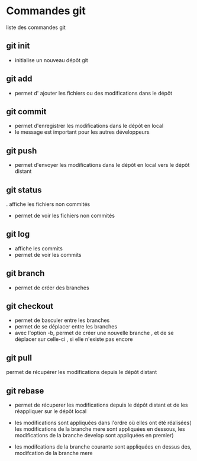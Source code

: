 # Commandes git

liste des commandes git

## git init

- initialise un nouveau dépôt git

## git add

- permet d' ajouter les fichiers  ou des modifications dans le dépôt

## git commit
- permet d'enregistrer les modifications dans le dépôt en local
- le message est important pour les autres développeurs

## git push
- permet d'envoyer les modifications dans le dépôt en local vers le dépôt distant

## git status
. affiche les fichiers non commités
- permet de voir les fichiers non commités

## git log
- affiche les commits
- permet de voir les commits

## git branch
- permet de créer des branches

## git checkout
- permet de basculer entre les branches
- permet de se déplacer entre les branches
- avec l'option -b, permet de créer une nouvelle branche , et de se déplacer sur celle-ci , si elle n'existe pas encore

## git pull
permet de récupérer les modifications depuis le dépôt distant

## git rebase
- permet de récuperer les modifications depuis le dépôt distant et de les réappliquer sur le dépôt local 

- les modifications sont appliquées dans l'ordre où elles ont été réalisées( les modifications de la branche mere sont appliquées en dessous,  les modifications de la branche develop sont appliquées en premier)

- les modifcations de la branche courante sont appliquées en dessus des,  modifcation de la branche mere

